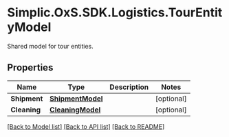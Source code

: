 # Simplic.OxS.SDK.Logistics.TourEntityModel
Shared model for tour entities.

## Properties

Name | Type | Description | Notes
------------ | ------------- | ------------- | -------------
**Shipment** | [**ShipmentModel**](ShipmentModel.md) |  | [optional] 
**Cleaning** | [**CleaningModel**](CleaningModel.md) |  | [optional] 

[[Back to Model list]](../README.md#documentation-for-models) [[Back to API list]](../README.md#documentation-for-api-endpoints) [[Back to README]](../README.md)

